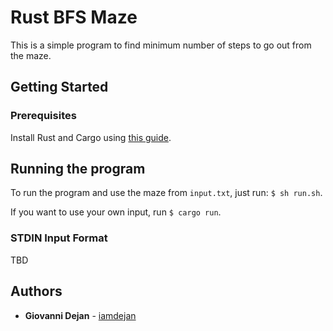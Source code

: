 # Rust BFS Maze
This is a simple program to find minimum number of steps to go out from the maze.

## Getting Started

### Prerequisites
Install Rust and Cargo using [this guide](https://www.rust-lang.org/learn/get-started).

## Running the program
To run the program and use the maze from `input.txt`, just run: `$ sh run.sh`.

If you want to use your own input, run `$ cargo run`.

### STDIN Input Format
TBD

## Authors

- **Giovanni Dejan** - [iamdejan](https://github.com/iamdejan)

